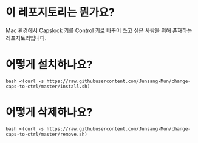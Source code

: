 # 이 레포지토리는 뭔가요?

Mac 환경에서 Capslock 키를 Control 키로 바꾸어 쓰고 싶은 사람을 위해 존재하는 레포지토리입니다.

# 어떻게 설치하나요?

`bash <(curl -s https://raw.githubusercontent.com/Junsang-Mun/change-caps-to-ctrl/master/install.sh)`

# 어떻게 삭제하나요?

`bash <(curl -s https://raw.githubusercontent.com/Junsang-Mun/change-caps-to-ctrl/master/remove.sh)`
